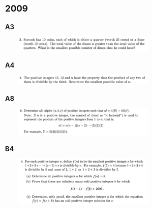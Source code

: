 # 2009

## A3

<figure><img src="../.gitbook/assets/截屏2023-10-23 上午8.49.00.png" alt=""><figcaption></figcaption></figure>

## A4

<figure><img src="../.gitbook/assets/截屏2023-10-23 上午8.49.29.png" alt=""><figcaption></figcaption></figure>

## A8

<figure><img src="../.gitbook/assets/截屏2023-10-23 上午8.47.42.png" alt=""><figcaption></figcaption></figure>

## B4

<figure><img src="../.gitbook/assets/截屏2023-10-23 上午9.14.27.png" alt=""><figcaption></figcaption></figure>
